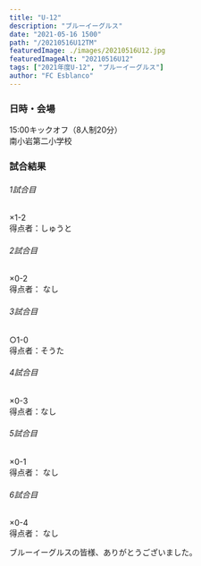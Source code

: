 ```yaml
---
title: "U-12"
description: "ブルーイーグルス"
date: "2021-05-16 1500"
path: "/20210516U12TM"
featuredImage: ./images/20210516U12.jpg
featuredImageAlt: "20210516U12"
tags: ["2021年度U-12", "ブルーイーグルス"]
author: "FC Esblanco"
---
```



### 日時・会場

15:00キックオフ（8人制20分）  
南小岩第二小学校  

### 試合結果

######  1試合目  
×1-2  
得点者：しゅうと

###### 2試合目  
×0-2  
得点者： なし

######  3試合目  
○1-0    
得点者：そうた

######  4試合目  
×0-3    
得点者：なし

###### 5試合目  
×0-1      
得点者： なし

###### 6試合目  
×0-4    
得点者： なし


ブルーイーグルスの皆様、ありがとうございました。
